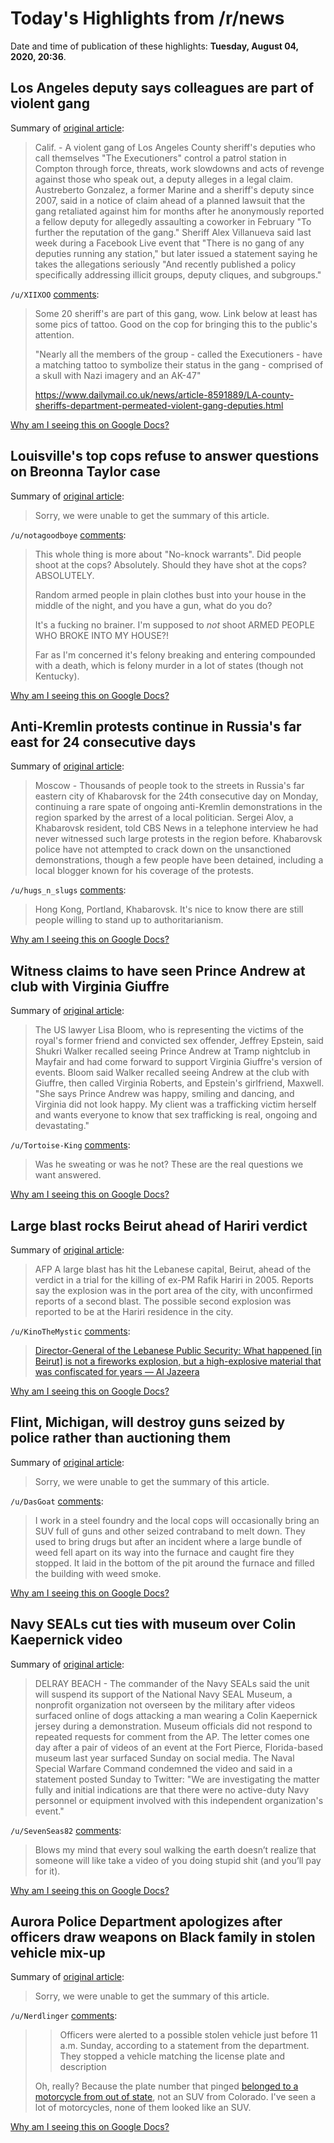# Today's Highlights from /r/news

Date and time of publication of these highlights: **Tuesday, August 04, 2020, 20:36**.

## Los Angeles deputy says colleagues are part of violent gang

Summary of [original article](https://www.startribune.com/los-angeles-deputy-says-colleagues-are-part-of-violent-gang/572007792/):

> Calif. - A violent gang of Los Angeles County sheriff's deputies who call themselves "The Executioners" control a patrol station in Compton through force, threats, work slowdowns and acts of revenge against those who speak out, a deputy alleges in a legal claim. Austreberto Gonzalez, a former Marine and a sheriff's deputy since 2007, said in a notice of claim ahead of a planned lawsuit that the gang retaliated against him for months after he anonymously reported a fellow deputy for allegedly assaulting a coworker in February "To further the reputation of the gang." Sheriff Alex Villanueva said last week during a Facebook Live event that "There is no gang of any deputies running any station," but later issued a statement saying he takes the allegations seriously "And recently published a policy specifically addressing illicit groups, deputy cliques, and subgroups."

`/u/XIIXOO` [comments](https://www.reddit.com/r/news/comments/i3s707/los_angeles_deputy_says_colleagues_are_part_of/):

> Some 20 sheriff's are part of this gang, wow.    Link below at least has some pics of tattoo.  Good on the cop for bringing this to the public's attention.
> 
> "Nearly all the members of the group - called the Executioners - have a matching tattoo to symbolize their status in the gang - comprised of a skull with Nazi imagery and an AK-47"
> 
> https://www.dailymail.co.uk/news/article-8591889/LA-county-sheriffs-department-permeated-violent-gang-deputies.html

[Why am I seeing this on Google Docs?](https://docs.google.com/document/d/1Dc6We63vOXIZsc0op-Bt4abqkYjXzOigalQqFxmvvbM/edit?usp=sharing)

## Louisville's top cops refuse to answer questions on Breonna Taylor case

Summary of [original article](https://abcnews.go.com/US/louisvilles-top-cops-refuse-answer-questions-breonna-taylor/story?id=72165319):

> Sorry, we were unable to get the summary of this article.

`/u/notagoodboye` [comments](https://www.reddit.com/r/news/comments/i3p7ic/louisvilles_top_cops_refuse_to_answer_questions/):

> This whole thing is more about "No-knock warrants". Did people shoot at the cops? Absolutely. Should they have shot at the cops? ABSOLUTELY.
> 
> Random armed people in plain clothes bust into your house in the middle of the night, and you have a gun, what do you do?
> 
> It's a fucking no brainer. I'm supposed to *not* shoot ARMED PEOPLE WHO BROKE INTO MY HOUSE?! 
> 
> Far as I'm concerned it's felony breaking and entering compounded with a death, which is felony murder in a lot of states (though not Kentucky).

[Why am I seeing this on Google Docs?](https://docs.google.com/document/d/1Dc6We63vOXIZsc0op-Bt4abqkYjXzOigalQqFxmvvbM/edit?usp=sharing)

## Anti-Kremlin protests continue in Russia's far east for 24 consecutive days

Summary of [original article](https://www.cbsnews.com/news/anti-kremlin-protests-khabarovsk-russia-24-days/):

> Moscow - Thousands of people took to the streets in Russia's far eastern city of Khabarovsk for the 24th consecutive day on Monday, continuing a rare spate of ongoing anti-Kremlin demonstrations in the region sparked by the arrest of a local politician. Sergei Alov, a Khabarovsk resident, told CBS News in a telephone interview he had never witnessed such large protests in the region before. Khabarovsk police have not attempted to crack down on the unsanctioned demonstrations, though a few people have been detained, including a local blogger known for his coverage of the protests.

`/u/hugs_n_slugs` [comments](https://www.reddit.com/r/news/comments/i3o4dx/antikremlin_protests_continue_in_russias_far_east/):

> Hong Kong, Portland, Khabarovsk. It's nice to know there are still people willing to stand up to authoritarianism.

[Why am I seeing this on Google Docs?](https://docs.google.com/document/d/1Dc6We63vOXIZsc0op-Bt4abqkYjXzOigalQqFxmvvbM/edit?usp=sharing)

## Witness claims to have seen Prince Andrew at club with Virginia Giuffre

Summary of [original article](https://www.theguardian.com/uk-news/2020/aug/04/witness-claims-seen-prince-andrew-mayfair-club-virginia-giuffre):

> The US lawyer Lisa Bloom, who is representing the victims of the royal's former friend and convicted sex offender, Jeffrey Epstein, said Shukri Walker recalled seeing Prince Andrew at Tramp nightclub in Mayfair and had come forward to support Virginia Giuffre's version of events. Bloom said Walker recalled seeing Andrew at the club with Giuffre, then called Virginia Roberts, and Epstein's girlfriend, Maxwell. "She says Prince Andrew was happy, smiling and dancing, and Virginia did not look happy. My client was a trafficking victim herself and wants everyone to know that sex trafficking is real, ongoing and devastating."

`/u/Tortoise-King` [comments](https://www.reddit.com/r/news/comments/i3nrye/witness_claims_to_have_seen_prince_andrew_at_club/):

> Was he sweating or was he not? These are the real questions we want answered.

[Why am I seeing this on Google Docs?](https://docs.google.com/document/d/1Dc6We63vOXIZsc0op-Bt4abqkYjXzOigalQqFxmvvbM/edit?usp=sharing)

## Large blast rocks Beirut ahead of Hariri verdict

Summary of [original article](https://www.bbc.co.uk/news/world-middle-east-53656220):

> AFP A large blast has hit the Lebanese capital, Beirut, ahead of the verdict in a trial for the killing of ex-PM Rafik Hariri in 2005. Reports say the explosion was in the port area of the city, with unconfirmed reports of a second blast. The possible second explosion was reported to be at the Hariri residence in the city.

`/u/KinoTheMystic` [comments](https://www.reddit.com/r/news/comments/i3lkit/large_blast_rocks_beirut_ahead_of_hariri_verdict/):

> [Director-General of the Lebanese Public Security: What happened [in Beirut] is not a fireworks explosion, but a high-explosive material that was confiscated for years  — Al Jazeera](https://twitter.com/ragipsoylu/status/1290693115976744961?s=19)

[Why am I seeing this on Google Docs?](https://docs.google.com/document/d/1Dc6We63vOXIZsc0op-Bt4abqkYjXzOigalQqFxmvvbM/edit?usp=sharing)

## Flint, Michigan, will destroy guns seized by police rather than auctioning them

Summary of [original article](https://www.cnn.com/2020/08/04/us/flint-melt-illegal-guns-trnd/index.html?utm_source=feedburner&utm_medium=feed&utm_campaign=Feed%3A+rss%2Fcnn_us+%28RSS%3A+CNN+-+U.S.%29):

> Sorry, we were unable to get the summary of this article.

`/u/DasGoat` [comments](https://www.reddit.com/r/news/comments/i3s0e5/flint_michigan_will_destroy_guns_seized_by_police/):

> I work in a steel foundry and the local cops will occasionally bring an SUV full of guns and other seized contraband to melt down. They used to bring drugs but after an incident where a large bundle of weed fell apart on its way into the furnace and caught fire they stopped. It laid in the bottom of the pit around the furnace and filled the building with weed smoke.

[Why am I seeing this on Google Docs?](https://docs.google.com/document/d/1Dc6We63vOXIZsc0op-Bt4abqkYjXzOigalQqFxmvvbM/edit?usp=sharing)

## Navy SEALs cut ties with museum over Colin Kaepernick video

Summary of [original article](https://www.navytimes.com/news/your-navy/2020/08/04/navy-seals-cut-ties-with-museum-over-colin-kaepernick-video/):

> DELRAY BEACH - The commander of the Navy SEALs said the unit will suspend its support of the National Navy SEAL Museum, a nonprofit organization not overseen by the military after videos surfaced online of dogs attacking a man wearing a Colin Kaepernick jersey during a demonstration. Museum officials did not respond to repeated requests for comment from the AP. The letter comes one day after a pair of videos of an event at the Fort Pierce, Florida-based museum last year surfaced Sunday on social media. The Naval Special Warfare Command condemned the video and said in a statement posted Sunday to Twitter: "We are investigating the matter fully and initial indications are that there were no active-duty Navy personnel or equipment involved with this independent organization's event."

`/u/SevenSeas82` [comments](https://www.reddit.com/r/news/comments/i3tndm/navy_seals_cut_ties_with_museum_over_colin/):

> Blows my mind that every soul walking the earth doesn’t realize that someone will like take a video of you doing stupid shit (and you’ll pay for it).

[Why am I seeing this on Google Docs?](https://docs.google.com/document/d/1Dc6We63vOXIZsc0op-Bt4abqkYjXzOigalQqFxmvvbM/edit?usp=sharing)

## Aurora Police Department apologizes after officers draw weapons on Black family in stolen vehicle mix-up

Summary of [original article](https://www.cnn.com/2020/08/04/us/aurora-police-draw-guns-girls/index.html):

> Sorry, we were unable to get the summary of this article.

`/u/Nerdlinger` [comments](https://www.reddit.com/r/news/comments/i3i70s/aurora_police_department_apologizes_after/):

> > Officers were alerted to a possible stolen vehicle just before 11 a.m. Sunday, according to a statement from the department. They stopped a vehicle matching the license plate and description
> 
> Oh, really? Because the plate number that pinged [belonged to a motorcycle from out of state](https://www.thedenverchannel.com/news/local-news/aurora-police-detain-black-family-after-mistaking-their-vehicle-as-stolen), not an SUV from Colorado. I've seen a lot of motorcycles, none of them looked like an SUV.

[Why am I seeing this on Google Docs?](https://docs.google.com/document/d/1Dc6We63vOXIZsc0op-Bt4abqkYjXzOigalQqFxmvvbM/edit?usp=sharing)

